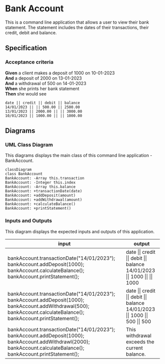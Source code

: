 # Bank Account

This is a command line application that allows a user to view their bank statement. The statement includes the dates of their transactions, their credit, debit and balance.

## Specification

### Acceptance criteria

**Given** a client makes a deposit of 1000 on 10-01-2023  
**And** a deposit of 2000 on 13-01-2023  
**And** a withdrawal of 500 on 14-01-2023  
**When** she prints her bank statement  
**Then** she would see

```
date || credit || debit || balance
14/01/2023 || || 500.00 || 2500.00
13/01/2023 || 2000.00 || || 3000.00
10/01/2023 || 1000.00 || || 1000.00
```

## Diagrams

### UML Class Diagram

This diagrams displays the main class of this command line application - BankAccount.

```mermaid
classDiagram
class BankAccount
BankAccount: -Array this.transaction
BankAccount: -Integer this.index
BankAccount: -Array this.balance
BankAccount: +transactionDate(date)
BankAccount: +addDeposit(amount)
BankAccount: +addWithdrawal(amount)
BankAccount: +calculateBalance()
BankAccount: +printStatement()
```


### Inputs and Outputs

This diagram displays the expected inputs and outputs of this application.

| input                                                                                                                                                                             | output                                                                          |
|-----------------------------------------------------------------------------------------------------------------------------------------------------------------------------------|---------------------------------------------------------------------------------|
| bankAccount.transactionDate("14/01/2023"); bankAccount.addDeposit(1000); bankAccount.calculateBalance(); bankAccount.printStatement();                                  | date \|\| credit \|\| debit \|\| balance 14/01/2023 \|\| 1000 \|\|  \|\| 1000   |
| bankAccount.transactionDate("14/01/2023");    bankAccount.addDeposit(1000);     bankAccount.addWithdrawal(500);     bankAccount.calculateBalance(); bankAccount.printStatement(); | date \|\| credit \|\| debit \|\| balance 14/01/2023 \|\| 1000 \|\| 500 \|\| 500 |
| bankAccount.transactionDate("14/01/2023"); bankAccount.addDeposit(1000);    bankAccount.addWithdrawl(2000);        bankAccount.calculateBalance(); bankAccount.printStatement();  | This withdrawal exceeds the current balance.                                    |

